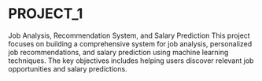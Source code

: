# PROJECT_1
Job Analysis, Recommendation System, and Salary Prediction This project focuses on building a comprehensive system for job analysis, personalized job recommendations, and salary prediction using machine learning techniques. The key objectives includes helping users discover relevant job opportunities and salary predictions. 
